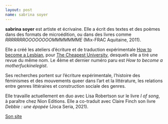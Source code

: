 ```yaml
---
layout: post
name: sabrina soyer
---
```

**sabrina soyer** est artiste et écrivaine. Elle a écrit des textes et des poèmes dans des formats de microédition, ou dans des livres comme *RRRRRRROOOOOOOOMMMMMMME* (Mix-FRAC Aquitaine, 2011).

Elle a créé les ateliers d’écriture et de traduction expérimentale [How to become a Lesbian](http://thecheapestuniversity.org/programme/how-to-become-a-lesbian/), pour [The Cheapest University](http://thecheapestuniversity.org/), desquels elle a tiré une revue du même nom. Le 4ème et dernier numéro paru est *How to become a motherfuckinelegist*.

Ses recherches portent sur l’écriture expérimentale, l’histoire des féminismes et des mouvements queer dans l’art et la littérature, les relations entre genres littéraires et construction sociale des genres.

Elle travaille actuellement en duo avec Lisa Robertson sur le livre *I of song*, à paraître chez Nion Editions. Elle a co-traduit avec Claire Finch son livre *Debbie : une épopée* (Joca Seria, 2021).

[Son site](https://sabrinasoyer.blogspot.com/)
